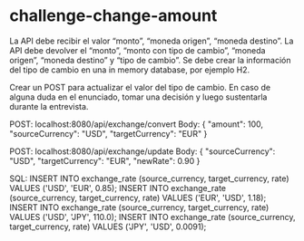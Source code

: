 # challenge-change-amount
La API debe recibir el valor “monto”, “moneda origen”, “moneda destino”. La API debe devolver el “monto”, “monto con tipo de cambio”, “moneda origen”, “moneda destino” y “tipo de cambio”. Se debe crear la información del tipo de cambio en una in memory database, por ejemplo H2.


Crear un POST para actualizar el valor del tipo de cambio.
En caso de alguna duda en el enunciado, tomar una decisión y luego sustentarla durante la entrevista.

POST: localhost:8080/api/exchange/convert
Body:
{
  "amount": 100,
  "sourceCurrency": "USD",
  "targetCurrency": "EUR"
}

POST: localhost:8080/api/exchange/update
Body:
{
  "sourceCurrency": "USD",
  "targetCurrency": "EUR",
  "newRate": 0.90
}

SQL:
INSERT INTO exchange_rate (source_currency, target_currency, rate) VALUES ('USD', 'EUR', 0.85);
INSERT INTO exchange_rate (source_currency, target_currency, rate) VALUES ('EUR', 'USD', 1.18);
INSERT INTO exchange_rate (source_currency, target_currency, rate) VALUES ('USD', 'JPY', 110.0);
INSERT INTO exchange_rate (source_currency, target_currency, rate) VALUES ('JPY', 'USD', 0.0091);

